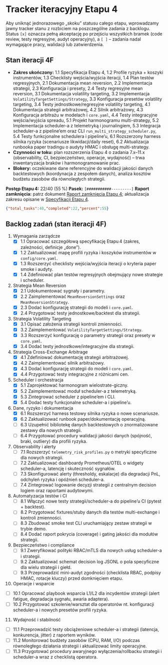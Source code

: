 # Tracker iteracyjny Etapu 4

Aby uniknąć jednorazowego „skoku” statusu całego etapu, wprowadzamy jawny tracker stanu z rozbiciem na poszczególne zadania z backlogu. Status `[x]` oznacza pełną akceptację po przejściu wszystkich bramek (code review, testy regresyjne, audyt operacyjny), a `[ ]` – zadania nadal wymagające pracy, walidacji lub zatwierdzenia.

## Stan iteracji 4F
- **Zakres ukończony:** 1.1 Specyfikacja Etapu 4, 1.2 Profile ryzyka + koszyki instrumentów, 1.3 Checklisty wejścia/wyjścia iteracji, 1.4 Plan testów regresyjnych, 2.1 Dokumentacja mean reversion, 2.2 Implementacja strategii, 2.3 Konfiguracja i presety, 2.4 Testy regresyjne mean reversion, 3.1 Dokumentacja volatility targeting, 3.2 Implementacja `VolatilityTargetSettings/Strategy`, 3.3 Konfiguracja presetów volatility targeting, 3.4 Testy jednostkowe/regresyjne volatility targeting, 4.1 Dokumentacja strategii arbitrażowej, 4.2 Silnik arbitrażowy, 4.3 Konfiguracja arbitrażu w modelach i `core.yaml`, 4.4 Testy integracyjne wejścia/wyjścia spreadu, 5.1 Projekt harmonogramu multi-strategy, 5.2 Implementacja scheduler-a z telemetryką i journalingiem, 5.3 Integracja scheduler-a z pipeline’em oraz CLI `run_multi_strategy_scheduler.py`, 5.4 Testy funkcjonalne schedulera i pipeline’u, 6.1 Rozszerzony harness silnika ryzyka (scenariusze likwidacji/daily reset), 6.2 Aktualizacja runbooka paper tradingu o audyty HMAC i obsługę multi-strategy.
- **Czynności w toku:** plan rozszerzenia Etapu 4 o zadania 7.x–11.x (observability, CI, bezpieczeństwo, operacje, wydajność) – trwa inwentaryzacja braków i harmonogramowanie prac.
- **Blokery:** oczekiwane dane referencyjne do walidacji jakości danych backtestowych (koordynacja z zespołem danych), analiza kosztów budżetu zasobów dla równoległych strategii.

**Postęp Etapu 4:** 22/40 (55 %)
**Pasek:** `[###########---------]`
**Raport zamknięcia:** patrz dokument [Raport zamknięcia Etapu 4](stage4_final_report.md); aktualizacja zakresu opisane w [Specyfikacji Etapu 4](stage4_spec.md).

```json
{"total_tasks":40,"completed":22,"percent":55}
```

## Backlog zadań (stan iteracji 4F)
1. Wymagania zarządcze
   - [x] 1.1 Opracować szczegółową specyfikację Etapu 4 (zakres, zależności, definicje „done”).
   - [x] 1.2 Zaktualizować mapę profili ryzyka i koszyków instrumentów w `config/core.yaml`.
   - [x] 1.3 Rozszerzyć checklisty wejścia/wyjścia iteracji o kryteria paper smoke i audyty.
   - [x] 1.4 Zdefiniować plan testów regresyjnych obejmujący nowe strategie i scheduler.
2. Strategia Mean Reversion
   - [x] 2.1 Udokumentować sygnały i parametry.
   - [x] 2.2 Zaimplementować `MeanReversionSettings` oraz `MeanReversionStrategy`.
   - [x] 2.3 Dodać konfigurację strategii do modeli i `core.yaml`.
   - [x] 2.4 Przygotować testy jednostkowe/backtest dla strategii.
3. Strategia Volatility Targeting
   - [x] 3.1 Opisać założenia strategii kontroli zmienności.
   - [x] 3.2 Zaimplementować `VolatilityTargetSettings/Strategy`.
   - [x] 3.3 Rozszerzyć konfigurację o parametry strategii oraz presety w `core.yaml`.
   - [x] 3.4 Dodać testy jednostkowe/integracyjne dla strategii.
4. Strategia Cross-Exchange Arbitrage
   - [x] 4.1 Zdefiniować dokumentację strategii arbitrażowej.
   - [x] 4.2 Zaimplementować silnik arbitrażowy.
   - [x] 4.3 Dodać konfigurację strategii do modeli i `core.yaml`.
   - [x] 4.4 Przygotować testy integracyjne z różnicami cen.
5. Scheduler i orchestracja
   - [x] 5.1 Zaprojektować harmonogram wielostrate-giczny.
   - [x] 5.2 Zaimplementować moduł scheduler-a z telemetryką.
   - [x] 5.3 Zintegrować scheduler z pipeline’em i CLI.
   - [x] 5.4 Dodać testy funkcjonalne scheduler-a i pipeline’u.
6. Dane, ryzyko i dokumentacja
   - [x] 6.1 Rozszerzyć harness testowy silnika ryzyka o nowe scenariusze.
   - [x] 6.2 Zaktualizować runbook paper/dokumentację operacyjną.
   - [ ] 6.3 Uzupełnić bibliotekę danych backtestowych o znormalizowane zestawy dla nowych strategii.
   - [ ] 6.4 Przygotować procedury walidacji jakości danych (spójność, braki, outliery) dla profili ryzyka.
7. Observability i alerty
   - [ ] 7.1 Rozszerzyć `telemetry_risk_profiles.py` o metryki specyficzne dla nowych strategii.
   - [ ] 7.2 Zaktualizować dashboardy Prometheus/OTEL o widgety scheduler-a, latencję i skuteczność sygnałów.
   - [ ] 7.3 Skonfigurować alerty (thresholdy, eskalacje) dla degradacji PnL, odchyleń ryzyka i opóźnień scheduler-a.
   - [ ] 7.4 Zintegrować logowanie decyzji strategii z centralnym decision logiem oraz raportami audytowymi.
8. Automatyzacja testów i CI
   - [ ] 8.1 Włączyć nowe testy strategii/scheduler-a do pipeline’u CI (pytest + backtest).
   - [ ] 8.2 Przygotować fixtures/stuby danych dla testów multi-exchange i kontroli zmienności.
   - [ ] 8.3 Zbudować smoke test CLI uruchamiający zestaw strategii w trybie demo.
   - [ ] 8.4 Dodać raport pokrycia (coverage) i gating jakości dla modułów strategii.
9. Bezpieczeństwo i compliance
   - [ ] 9.1 Zweryfikować polityki RBAC/mTLS dla nowych usług scheduler-a i strategii.
   - [ ] 9.2 Zaktualizować schemat decision log JSONL o pola specyficzne dla wielu strategii i giełd.
   - [ ] 9.3 Przeprowadzić mini-audyt zgodności (checklista RBAC, podpisy HMAC, rotacje kluczy) przed domknięciem etapu.
10. Operacje i wsparcie
   - [ ] 10.1 Opracować playbook wsparcia L1/L2 dla incydentów strategii (alert fatigue, degradacja sygnału, awaria adaptera).
   - [ ] 10.2 Przygotować szkolenie/warsztat dla operatorów nt. konfiguracji scheduler-a i nowych presetów profili ryzyka.
11. Wydajność i stabilność
   - [ ] 11.1 Przeprowadzić testy obciążeniowe scheduler-a i strategii (latencja, konkurencja, jitter) z raportem wyników.
   - [ ] 11.2 Monitorować budżety zasobów (CPU, RAM, I/O) podczas równoległego działania strategii i aktualizować limity operacyjne.
   - [ ] 11.3 Przygotować procedury awaryjnego wyłączenia/rollbacku strategii i scheduler-a wraz z checklistą operatora.
